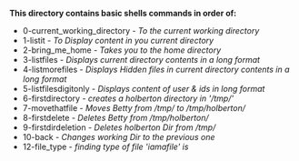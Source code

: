 **This directory contains basic shells commands in order of:**  
* 0-current_working_directory - _To the current working directory_
* 1-listit - _To Display content in you current directory_
* 2-bring_me_home - _Takes you to the home directory_
* 3-listfiles - _Displays current directory contents in a long format_
* 4-listmorefiles - _Displays Hidden files in current directory contents in a long format_
* 5-listfilesdigitonly - _Displays content of user & ids in long format_
* 6-firstdirectory - _creates a holberton directory in '/tmp/'_
* 7-movethatfile - _Moves Betty from /tmp/ to /tmp/holberton/_
* 8-firstdelete - _Deletes Betty from /tmp/holberton/_
* 9-firstdirdeletion - _Deletes holberton Dir from /tmp/_
* 10-back - _Changes working Dir to the previous one_
* 12-file_type - _finding type of file 'iamafile' is_